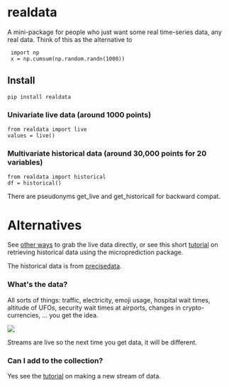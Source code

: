 # realdata

A mini-package for people who just want some real time-series data, any real data. Think of this as the alternative to 

     import np
     x = np.cumsum(np.random.randn(1000))



## Install

    pip install realdata
    
### Univariate live data (around 1000 points) 

    from realdata import live
    values = live()
    
### Multivariate historical data (around 30,000 points for 20 variables)

    from realdata import historical
    df = historical()
    
    
There are pseudonyms get_live and get_historicall for backward compat. 
# Alternatives

See [other ways](https://www.microprediction.org/features.html) to grab the live data directly, or see this short [tutorial](https://www.microprediction.com/python-3) on retrieving historical data using the microprediction package.  

The historical data is from [precisedata](https://github.com/microprediction/precisedata). 

### What's the data?

All sorts of things: traffic, electricity, emoji usage, hospital wait times, altitude of UFOs, security wait times at airports, changes in crypto-currencies, ... you get the idea. 

![](https://i.imgur.com/LmrmLQF.png)

Streams are live so the next time you get data, it will be different. 

### Can I add to the collection?

Yes see the [tutorial](https://www.microprediction.com/python-4) on making a new stream of data. 
